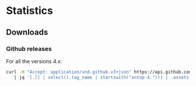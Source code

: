# Statistics

## Downloads
### Github releases
For all the versions 4.x:
```bash
curl -H "Accept: application/vnd.github.v3+json" https://api.github.com/repos/ontop/ontop/releases \
   | jq '[.[] | select((.tag_name | startswith("ontop-4."))) | .assets[] | .download_count ] | add' 
```

